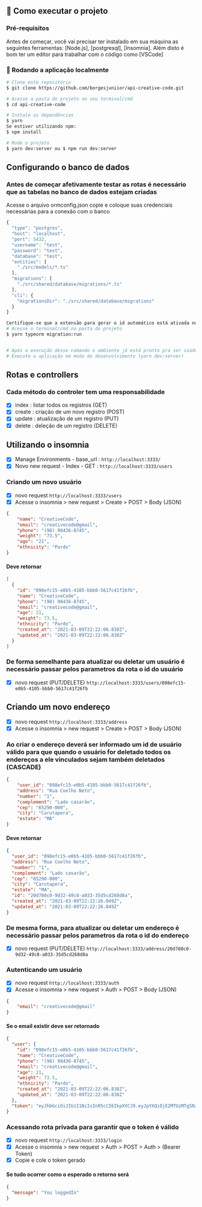 ## 🚀 Como executar o projeto

### Pré-requisitos

Antes de começar, você vai precisar ter instalado em sua máquina as seguintes ferramentas:
[Node.js], [postgresql], [Insomnia]. Além disto é bom ter um editor para trabalhar com o código como [VSCode]

### 🧭 Rodando a aplicação localmente

```bash
# Clone este repositório
$ git clone https://github.com/borgesjuniior/api-creative-code.git

# Acesse a pasta do projeto no seu terminal/cmd
$ cd api-creative-code

# Instale as dependências
$ yarn
Se estiver utilizando npm:
$ npm install

# Rode o projeto
$ yarn dev:server ou $ npm run dev:server

```
## Configurando o banco de dados
### Antes de começar afetivamente testar as rotas é necessário que as tabelas no banco de dados estejam criadas
Acesse o arquivo ormconfig.json copie e coloque suas credenciais necessárias para a conexão com o banco

````javascript
{
  "type": "postgres",
  "host": "localhost",
  "port": 5432,
  "username": "test",
  "password": "test",
  "database": "test",
  "entities": [
    "./src/models/*.ts"
  ],
  "migrations": [
    "./src/shared/database/migrations/*.ts"
  ],
  "cli": {
    "migrationsDir": "./src/shared/database/migrations"
  }
}

````

```bash
Certifique-se que a extensão para gerar o id automático está ativada no postgres
# Acesse o terminal/cmd na pasta do projeto
$ yarn typeorm migration:run


# Após a execução desse comando o ambiente já está pronto pra ser usado 🚀
# Execute a aplicação em modo de desenvolvimento (yarn dev:server)
```


## Rotas e controllers
### Cada método do controler tem uma responsabilidade

- [x] index : listar todos os registros (GET)
- [x] create : criação de um novo registro (POST)
- [x] update : atualização de um registro (PUT)
- [x] delete : deleção de um registro (DELETE)

## Utilizando o insomnia

- [x] Manage Environments - base_url : `http://localhost:3333/`
- [x] Novo new request - Index - GET : `http://localhost:3333/users`

### Criando um novo usuário

- [x] novo request `http://localhost:3333/users`
- [x] Acesse o insomnia > new request > Create > POST > Body (JSON)

````json
{
	"name": "CreativeCode",
	"email": "creativecode@gmail",
	"phone": "(98) 98436-8745",
	"weight": "73.5",
	"age": "21",
	"ethnicity": "Pardo"
}
````
#### Deve retornar
````json
[
  {
    "id": "098efc15-e0b5-4105-bbb0-5617c41f26fb",
    "name": "CreativeCode",
    "phone": "(98) 98436-8745",
    "email": "creativecode@gmail",
    "age": 21,
    "weight": 73.5,
    "ethnicity": "Pardo",
    "created_at": "2021-03-09T22:22:06.838Z",
    "updated_at": "2021-03-09T22:22:06.838Z"
  }
]

````

### De forma semelhante para atualizar ou deletar um usuário é necessário passar pelos parametros da rota o id do usuário
- [x] novo request (PUT/DELETE) `http://localhost:3333/users/098efc15-e0b5-4105-bbb0-5617c41f26fb`

## Criando um novo endereço

- [x] novo request `http://localhost:3333/address`
- [x] Acesse o insomnia > new request > Create > POST > Body (JSON)

### Ao criar o endereço deverá ser informado um id de usuário válido para que quando o usuário for deletado todos os endereços a ele vinculados sejam também deletados (CASCADE)

````json
{
	"user_id": "098efc15-e0b5-4105-bbb0-5617c41f26fb",
	"address": "Rua Coelho Neto",
	"number": "1",
	"complement": "Lado casarão",
	"cep": "65290-000",
	"city": "Carutapera",
	"estate": "MA"
}

````
#### Deve retornar
````json
{
  "user_id": "098efc15-e0b5-4105-bbb0-5617c41f26fb",
  "address": "Rua Coelho Neto",
  "number": "1",
  "complement": "Lado casarão",
  "cep": "65290-000",
  "city": "Carutapera",
  "estate": "MA",
  "id": "20d780c0-9d32-49c8-a033-35d5cd268d8a",
  "created_at": "2021-03-09T22:22:26.049Z",
  "updated_at": "2021-03-09T22:22:26.049Z"
}

````

### De mesma forma, para atualizar ou deletar um endereço é necessário passar pelos parametros da rota o id do endereço
- [x] novo request (PUT/DELETE) `http://localhost:3333/address/20d780c0-9d32-49c8-a033-35d5cd268d8a`

### Autenticando um usuário

- [x] novo request `http://localhost:3333/auth`
- [x] Acesse o insomnia > new request > Auth > POST > Body (JSON)

````json
{
	"email": "creativecode@gmail"
}

````
#### Se o email existir deve ser retornado

````json
{
  "user": {
    "id": "098efc15-e0b5-4105-bbb0-5617c41f26fb",
    "name": "CreativeCode",
    "phone": "(98) 98436-8745",
    "email": "creativecode@gmail",
    "age": 21,
    "weight": 73.5,
    "ethnicity": "Pardo",
    "created_at": "2021-03-09T22:22:06.838Z",
    "updated_at": "2021-03-09T22:22:06.838Z"
  },
  "token": "eyJhbGciOiJIUzI1NiIsInR5cCI6IkpXVCJ9.eyJpYXQiOjE2MTUzMTg5NzYsImV4cCI6MTYxNTQwNTM3Nn0.G1HH6Cj7yLDwi8YPJRSec_O1KvMLFL4l1sygjOFJbi4"
}

````

### Acessando rota privada para garantir que o token é válido

- [x] novo request `http://localhost:3333/login`
- [x] Acesse o insomnia > new request > Auth > POST > Auth > (Bearer Token)
- [x] Copie e cole o token gerado

#### Se tudo ocorrer como o esperado o retorno será

````json
{
  "message": "You loggedIn"
}

````
